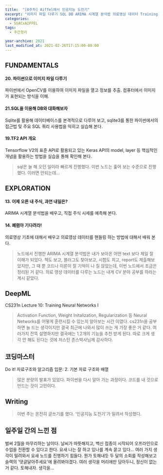 ```yaml
---
title:  "[8주차] Aiffel에서 인공지능 도전기"
excerpt: "이미지 파일 다루기 SQL DB ARIMA 시계열 분석법 의료영상 데이터 Training Neural Networks 기본 자료 구조와 배열"
categories:
  - SSACxAIFFEL
tags:
  - 주간정리

year-archive: 2021
last_modified_at: 2021-02-26T17:15:00-00:00
---
```


## FUNDAMENTALS
#### 20. 파이썬으로 이미지 파일 다루기  
파이썬에서 OpenCV를 이용하여 이미지 파일을 열고 정보를 추출. 컴퓨터에서 이미지가 표현되는 방식을 이해.
#### 21.SQL을 이용해 DB와 대화해보자
Sqlite를 활용해 데이터베이스를 본격적으로 다루어 보고, sqlite3를 통한 파이썬에서의 접근법 및 주요 SQL 쿼리 사용법을 익히고 실습해 본다.
#### 19.TF2 API 개요
Tensorflow V2의 표준 API로 활용되고 있는 Keras API의 model, layer 등 핵심적인 개념을 활용하는 방법을 실습을 통해 확인해 본다.
>sql은 늘 해 오던 일이라 빠르게 진행했다. 이번 노드는 훑어 보는 수준으로 진행했다. 이러면 안되는데...

## EXPLORATION  
#### 13. 어제 오른 내 주식, 과연 내일은?
ARIMA 시계열 분석법을 배우고, 직접 주식 시세를 예측해 본다.
#### 14. 폐렴아 기다려라!
의료영상 기초에 대해서 배우고 의료영상 데이터를 핸들링 하는 방법에 대해서 배워 본다.
>노드에서 진행한 ARIMA 시계열 분석법은 내가 보아온 어떤 text 보다 제일 잘 이해가 되었다. 책도 보고, 블러그도 찾아보고, 시험도 치고, report도 제출해보았지만, 그 때 뿐 코드나 이론이 잘 기억이 나 질 않았는데, 이번 노드에서 조금은 정리된 거 같다.
의료 영상 데이터를 다루는 노드는 내게 CV 분야 공부를 하라는 계시 같았다.  

## DeepML   
CS231n Lecture 10: Training Neural Networks I
>Activation Function, Weight Initalization, Regularization 등 Neural Networks를 어떻게 훈련시킬 수 있는지 알아보는 시간 이였다. cs231n을 공부하면 늘 드는 생각이지만 결국 최근에 나와서 많이 쓰는 게 가장 좋은 거 같다. 여러가지 잔뜩 설명하지만 결국에는 1,2개의 기능을 추천 받게 된다. 따로 크게 생각 안 해도 된다는 것에 저스틴 존스박사님께 감사하다.

## 코딩마스터   
Do it! 자료구조와 알고리즘 입문: 2. 기본 자료 구조와 배열
> 많은 분량의 발표가 있었다. 파이썬을 다시 알아 가는 과정이다. 코드를 내 것으로 만드는 것이 고민이다.  

## Writing
>이번 주는 온전히 글쓰기를 했다. '인공지능 도전기'가 밀려서 작성했다.

## 일주일 간의 느낀 점
 벌써 2월을 마무리하는 날이다. 날씨가 따뜻해지고, 백신 접종이 시작되어 오프라인으로 수업을 전환할 수 있다고 한다. 요새 나는 잘 하고 있나를 계속 묻고 있다... 여러 가지 생각이 밀려와서 요새 노드를 진행하기 힘들다. 뭔가 토해내듯 두 달의 소회를 작성해보고 슬랙의 '댓글달아주세요'에 올려봐야겠다. 여러 생각을 머리에만 담아두니, 정신이 없는 거 같다. 토해내자. 생각을...

